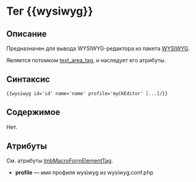 # Тег {{wysiwyg}}
## Описание
Предназначен для вывода WYSIWYG-редактора из пакета [WYSIWYG](../../../../../../wysiwyg/docs/ru/wysiwyg.md).

Является потомком [text_area_tag](../form_tags/text_area_tag.md), и наследует его атрибуты.

## Синтаксис

    {{wysiwyg id='id' name='name' profile='myCKEditor' [...]/}}

## Содержимое
Нет.

## Атрибуты
См. атрибуты [lmbMacroFormElementTag](../form_tags/lmb_macro_form_element_tag.md).

* **profile** — имя профиля wysiwyg из wysiwyg.conf.php
